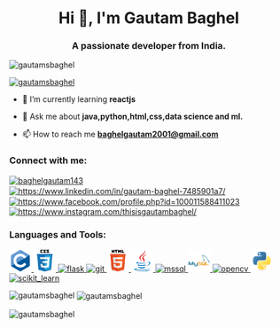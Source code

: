 <h1 align="center">Hi 👋, I'm Gautam Baghel</h1>
<h3 align="center">A passionate developer from India.</h3>

<p align="left"> <img src="https://komarev.com/ghpvc/?username=gautamsbaghel&label=Profile%20views&color=0e75b6&style=flat" alt="gautamsbaghel" /> </p>

<p align="left"> <a href="https://github.com/ryo-ma/github-profile-trophy"><img src="https://github-profile-trophy.vercel.app/?username=gautamsbaghel" alt="gautamsbaghel" /></a> </p>

- 🌱 I’m currently learning **reactjs**

- 💬 Ask me about **java,python,html,css,data science and ml.**

- 📫 How to reach me **baghelgautam2001@gmail.com**

<h3 align="left">Connect with me:</h3>
<p align="left">
<a href="https://twitter.com/baghelgautam143" target="blank"><img align="center" src="https://raw.githubusercontent.com/rahuldkjain/github-profile-readme-generator/master/src/images/icons/Social/twitter.svg" alt="baghelgautam143" height="30" width="40" /></a>
<a href="https://linkedin.com/in/https://www.linkedin.com/in/gautam-baghel-7485901a7/" target="blank"><img align="center" src="https://raw.githubusercontent.com/rahuldkjain/github-profile-readme-generator/master/src/images/icons/Social/linked-in-alt.svg" alt="https://www.linkedin.com/in/gautam-baghel-7485901a7/" height="30" width="40" /></a>
<a href="https://fb.com/https://www.facebook.com/profile.php?id=100011588411023" target="blank"><img align="center" src="https://raw.githubusercontent.com/rahuldkjain/github-profile-readme-generator/master/src/images/icons/Social/facebook.svg" alt="https://www.facebook.com/profile.php?id=100011588411023" height="30" width="40" /></a>
<a href="https://instagram.com/https://www.instagram.com/thisisgautambaghel/" target="blank"><img align="center" src="https://raw.githubusercontent.com/rahuldkjain/github-profile-readme-generator/master/src/images/icons/Social/instagram.svg" alt="https://www.instagram.com/thisisgautambaghel/" height="30" width="40" /></a>
</p>

<h3 align="left">Languages and Tools:</h3>
<p align="left"> <a href="https://www.cprogramming.com/" target="_blank"> <img src="https://raw.githubusercontent.com/devicons/devicon/master/icons/c/c-original.svg" alt="c" width="40" height="40"/> </a> <a href="https://www.w3schools.com/css/" target="_blank"> <img src="https://raw.githubusercontent.com/devicons/devicon/master/icons/css3/css3-original-wordmark.svg" alt="css3" width="40" height="40"/> </a> <a href="https://flask.palletsprojects.com/" target="_blank"> <img src="https://www.vectorlogo.zone/logos/pocoo_flask/pocoo_flask-icon.svg" alt="flask" width="40" height="40"/> </a> <a href="https://git-scm.com/" target="_blank"> <img src="https://www.vectorlogo.zone/logos/git-scm/git-scm-icon.svg" alt="git" width="40" height="40"/> </a> <a href="https://www.w3.org/html/" target="_blank"> <img src="https://raw.githubusercontent.com/devicons/devicon/master/icons/html5/html5-original-wordmark.svg" alt="html5" width="40" height="40"/> </a> <a href="https://www.java.com" target="_blank"> <img src="https://raw.githubusercontent.com/devicons/devicon/master/icons/java/java-original.svg" alt="java" width="40" height="40"/> </a> <a href="https://www.microsoft.com/en-us/sql-server" target="_blank"> <img src="https://www.svgrepo.com/show/303229/microsoft-sql-server-logo.svg" alt="mssql" width="40" height="40"/> </a> <a href="https://www.mysql.com/" target="_blank"> <img src="https://raw.githubusercontent.com/devicons/devicon/master/icons/mysql/mysql-original-wordmark.svg" alt="mysql" width="40" height="40"/> </a> <a href="https://opencv.org/" target="_blank"> <img src="https://www.vectorlogo.zone/logos/opencv/opencv-icon.svg" alt="opencv" width="40" height="40"/> </a> <a href="https://www.python.org" target="_blank"> <img src="https://raw.githubusercontent.com/devicons/devicon/master/icons/python/python-original.svg" alt="python" width="40" height="40"/> </a> <a href="https://scikit-learn.org/" target="_blank"> <img src="https://upload.wikimedia.org/wikipedia/commons/0/05/Scikit_learn_logo_small.svg" alt="scikit_learn" width="40" height="40"/> </a> </p>

<p><img align="left" src="https://github-readme-stats.vercel.app/api/top-langs?username=gautamsbaghel&show_icons=true&locale=en&layout=compact" alt="gautamsbaghel" /></p>

<p>&nbsp;<img align="center" src="https://github-readme-stats.vercel.app/api?username=gautamsbaghel&show_icons=true&locale=en" alt="gautamsbaghel" /></p>

<p><img align="center" src="https://github-readme-streak-stats.herokuapp.com/?user=gautamsbaghel&" alt="gautamsbaghel" /></p>
